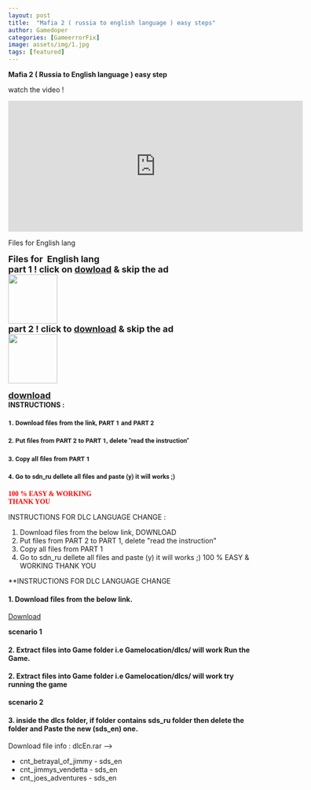 ```yaml
---
layout: post
title:  "Mafia 2 ( russia to english language ) easy steps"
author: Gamedoper
categories: [GameerrorFix]
image: assets/img/1.jpg
tags: [featured]
---
```


**Mafia 2 ( Russia to English language ) easy step**

watch the video !

<iframe width="600" height="266" src="https://www.youtube.com/embed/h0XGeu7X6Fc" frameborder="0" allow="accelerometer; autoplay; encrypted-media; gyroscope; picture-in-picture" allowfullscreen></iframe>


Files for  English lang 



<div class="separator" style="clear: both; text-align: center;">
<span style="font-size: large;">
</span></div>
<div class="separator" style="clear: both; text-align: left;">
<span style="font-size: large;"><b>Files for &nbsp;English&nbsp;lang&nbsp;</b></span></div>
<div class="separator" style="clear: both; text-align: left;">
<span style="font-size: large;"><b>
</b></span></div>
<div class="separator" style="clear: both; text-align: left;">
<span style="font-size: large;"><b>part 1 ! click on <a href="http://www.mediafire.com/download/2xr2xjgdbda4o5u/PART+1.zip">dowload</a> &amp; skip the ad</b></span></div>
<div class="separator" style="clear: both; text-align: left;">

</div>
<div class="separator" style="clear: both; text-align: left;">
<span style="font-size: large;"><b><a href="http://j.gs/7Ewl"><span id="goog_112444248"></span><span id="goog_112444251"></span><span id="goog_112444255"></span><img border="0" height="100" src="https://4.bp.blogspot.com/-vYVyDesYA9g/VixtMkFMbZI/AAAAAAAAAas/6xukyhIZaaQ/s200/Downlaod.png" width="100" /></a><span id="goog_566509746"></span><span id="goog_566509747"></span><a href="https://draft.blogger.com/"></a><span id="goog_112444256"></span><span id="goog_112444252"></span><span id="goog_112444249"></span></b></span></div>

<div class="separator" style="clear: both; text-align: left;">
<span style="font-size: large;"><b>part 2 ! click to <a href="http://www.mediafire.com/file/ujbh9j3ho2sp6b3/PART_2.zip">download</a> &amp; skip the ad &nbsp;</b></span></div>
<div class="separator" style="clear: both; text-align: left;">
<span style="font-size: large;"><b>
</b></span></div>
<div class="separator" style="clear: both; text-align: left;">
<a href="http://j.gs/8skZ" style="clear: left; float: left; margin-bottom: 1em; margin-right: 1em;" target="_blank"><img border="0" height="100" src="https://4.bp.blogspot.com/-vYVyDesYA9g/VixtMkFMbZI/AAAAAAAAAas/6xukyhIZaaQ/s200/Downlaod.png" width="100" /></a><span style="font-size: large;"></span></div>
<div class="separator" style="clear: both; text-align: left;">
<span style="font-size: large;"><span style="font-size: large;">
</span></span></div>
<span style="font-size: large;"><b><a href="http://j.gs/8skZ" target="_blank">download</a></b></span>
<div class="separator" style="clear: both; text-align: left;">
<span style="font-size: large;"><b>
</b></span></div>
<div class="separator" style="clear: both; text-align: left;">
<b style="font-size: x-large;"><a href="https://draft.blogger.com/"></a></b></div>
<div class="separator" style="clear: both; text-align: left;">
<b>
INSTRUCTIONS :</b></div>
<div class="separator" style="clear: both; text-align: left;">
<b>
</b></div>
<div class="separator" style="clear: both; text-align: left;">
</div>
<div class="separator" style="clear: both; text-align: center;">
<a href="http://2.bp.blogspot.com/-taeX2WgY7yQ/ViywD_K-9qI/AAAAAAAAAbM/PYSyrJacB0Q/s1600/unnamed.png" imageanchor="1" style="margin-left: 1em; margin-right: 1em;">
</a></div>
<h4 style="clear: both; text-align: left;">
<span style="background-color: white; font-family: &quot;roboto&quot; , &quot;arial&quot; , sans-serif; font-size: 13px; line-height: 17px; white-space: pre-wrap;">1. Download files from the link, PART 1 and PART 2</span></h4>
<h4 style="clear: both; text-align: left;">
<span style="background-color: white; font-family: &quot;roboto&quot; , &quot;arial&quot; , sans-serif; font-size: 13px; line-height: 17px; white-space: pre-wrap;">2.&nbsp;</span><span style="background-color: white; font-family: &quot;roboto&quot; , &quot;arial&quot; , sans-serif; font-size: 13px; line-height: 17px; white-space: pre-wrap;">Put files from PART 2 to PART 1, delete "read the instruction"</span></h4>
<h4 style="clear: both; text-align: left;">
<span style="background-color: white; font-family: &quot;roboto&quot; , &quot;arial&quot; , sans-serif; font-size: 13px; line-height: 17px; white-space: pre-wrap;">3. Copy all files from PART 1&nbsp;</span></h4>
<h4 style="clear: both; text-align: left;">
<span style="background-color: white; font-family: &quot;roboto&quot; , &quot;arial&quot; , sans-serif; font-size: 13px; line-height: 17px; white-space: pre-wrap;">4. Go to sdn_ru dellete all files and paste (y) it will works ;)﻿</span></h4>
<div class="separator" style="clear: both; text-align: left;">

</div>
<div class="separator" style="clear: both; text-align: left;">

</div>
<div class="separator" style="clear: both; text-align: left;">
<b><span style="color: red; font-family: &quot;georgia&quot; , &quot;times new roman&quot; , serif;">100 % EASY &amp; WORKING&nbsp;</span></b></div>
<div class="separator" style="clear: both; text-align: left;">
<b><span style="color: red; font-family: &quot;georgia&quot; , &quot;times new roman&quot; , serif;">
</span></b></div>
<div class="separator" style="clear: both; text-align: left;">
<b><span style="color: red; font-family: &quot;georgia&quot; , &quot;times new roman&quot; , serif;">
</span></b></div>
<div class="separator" style="clear: both; text-align: left;">
<b><span style="color: red; font-family: &quot;georgia&quot; , &quot;times new roman&quot; , serif;">THANK YOU&nbsp;</span></b></div>
<div class="separator" style="clear: both; text-align: left;">
<b><span style="color: red; font-family: &quot;georgia&quot; , &quot;times new roman&quot; , serif;">
</span></b></div>
<div class="separator" style="clear: both; text-align: left;">
<b><span style="color: red; font-family: &quot;georgia&quot; , &quot;times new roman&quot; , serif;">
</span></b></div>
<div class="separator" style="clear: both; text-align: left;">

</div>

INSTRUCTIONS FOR DLC LANGUAGE CHANGE :
1. Download files from the below link,
DOWNLOAD
2. Put files from PART 2 to PART 1, delete "read the instruction"
3. Copy all files from PART 1 
4. Go to sdn_ru dellete all files and paste (y) it will works ;)﻿
100 % EASY & WORKING  THANK YOU 

**INSTRUCTIONS FOR DLC LANGUAGE CHANGE

#### 1. Download files from the below link.

[Download](http://www.mediafire.com/file/ae0of9zks1v488u/dlcEn.rar/file)

**scenario 1**
#### 2. Extract files into Game folder i.e Gamelocation/dlcs/ will work Run the Game.

#### 2. Extract files into Game folder i.e Gamelocation/dlcs/ will work try running the game 
**scenario 2**

#### 3.  inside the dlcs folder, if folder contains sds_ru folder then delete the folder and Paste the new (sds_en) one.

Download file info :
dlcEn.rar -->
 - cnt_betrayal_of_jimmy - sds_en
 - cnt_jimmys_vendetta - sds_en
 - cnt_joes_adventures - sds_en



